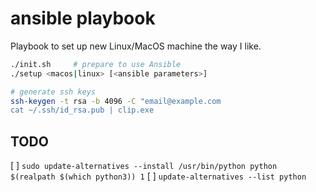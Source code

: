 # ansible playbook

Playbook to set up new Linux/MacOS machine the way I like.

```sh
./init.sh     # prepare to use Ansible
./setup <macos|linux> [<ansible parameters>]

# generate ssh keys
ssh-keygen -t rsa -b 4096 -C "email@example.com
cat ~/.ssh/id_rsa.pub | clip.exe
```

## TODO
[ ] `sudo update-alternatives --install /usr/bin/python python $(realpath $(which python3)) 1`
[ ] `update-alternatives --list python`

